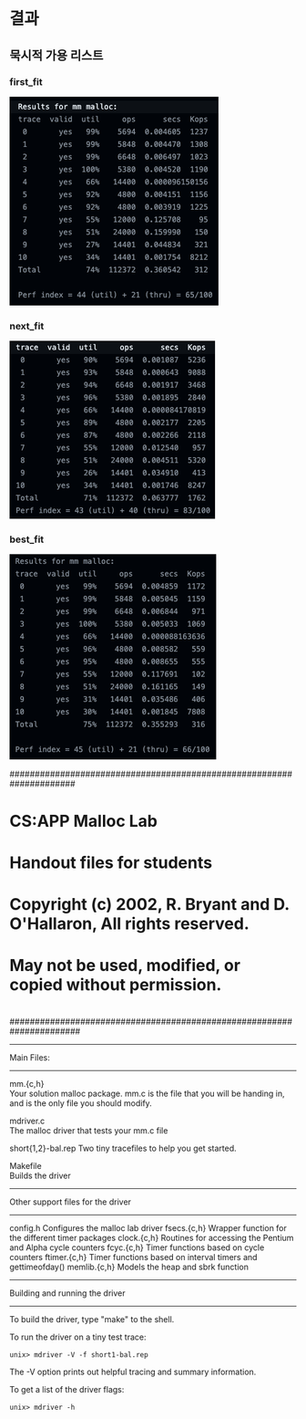 # 결과

## 묵시적 가용 리스트
### first_fit
![Alt text](./images/first_fit.png)

### next_fit
![Alt text](./images/next_fit.png)

### best_fit
![Alt text](./images/best_fit.png)

#####################################################################
# CS:APP Malloc Lab
# Handout files for students
#
# Copyright (c) 2002, R. Bryant and D. O'Hallaron, All rights reserved.
# May not be used, modified, or copied without permission.
#
######################################################################

***********
Main Files:
***********

mm.{c,h}	
	Your solution malloc package. mm.c is the file that you
	will be handing in, and is the only file you should modify.

mdriver.c	
	The malloc driver that tests your mm.c file

short{1,2}-bal.rep
	Two tiny tracefiles to help you get started. 

Makefile	
	Builds the driver

**********************************
Other support files for the driver
**********************************

config.h	Configures the malloc lab driver
fsecs.{c,h}	Wrapper function for the different timer packages
clock.{c,h}	Routines for accessing the Pentium and Alpha cycle counters
fcyc.{c,h}	Timer functions based on cycle counters
ftimer.{c,h}	Timer functions based on interval timers and gettimeofday()
memlib.{c,h}	Models the heap and sbrk function

*******************************
Building and running the driver
*******************************
To build the driver, type "make" to the shell.

To run the driver on a tiny test trace:

	unix> mdriver -V -f short1-bal.rep

The -V option prints out helpful tracing and summary information.

To get a list of the driver flags:

	unix> mdriver -h

